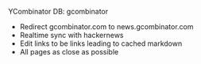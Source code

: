 YCombinator DB: gcombinator

- Redirect gcombinator.com to news.gcombinator.com
- Realtime sync with hackernews
- Edit links to be links leading to cached markdown
- All pages as close as possible
